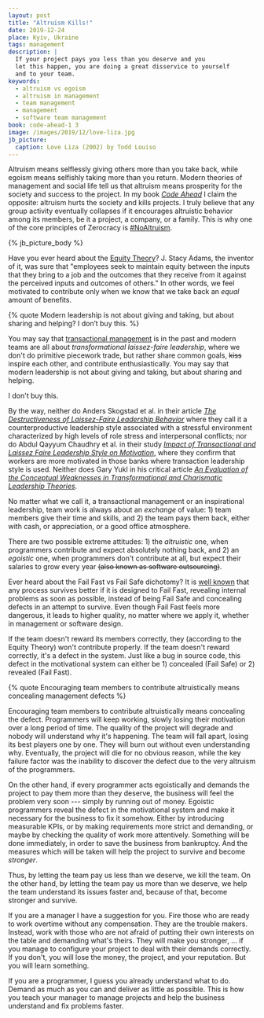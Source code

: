 ```yaml
---
layout: post
title: "Altruism Kills!"
date: 2019-12-24
place: Kyiv, Ukraine
tags: management
description: |
  If your project pays you less than you deserve and you
  let this happen, you are doing a great disservice to yourself
  and to your team.
keywords:
  - altruism vs egoism
  - altruism in management
  - team management
  - management
  - software team management
book: code-ahead-1 3
image: /images/2019/12/love-liza.jpg
jb_picture:
  caption: Love Liza (2002) by Todd Louiso
---
```


Altruism means selflessly giving others more than you take back, while egoism means
selfishly taking more than you return. Modern theories of management
and social life tell us that altruism means prosperity for the society
and success to the project. In my book
[_Code Ahead_](/code-ahead.html) I claim the opposite: altruism hurts the
society and kills projects.
I truly believe that any group activity eventually collapses if it
encourages altruistic behavior among its members, be it a project, a company,
or a family.
This is why one of the core principles of
Zerocracy is [#NoAltruism](https://www.youtube.com/watch?v=vXUwE3FGfpg).

<!--more-->

{% jb_picture_body %}

Have you ever heard about the [Equity Theory](https://en.wikipedia.org/wiki/Equity_theory)?
J. Stacy Adams, the inventor of it, was sure that
"employees seek to maintain equity between the inputs that
they bring to a job and the outcomes that they receive from it
against the perceived inputs and outcomes of others."
In other words, we feel motivated to contribute only when we
know that we take back an _equal_ amount of benefits.

{% quote Modern leadership is not about giving and taking, but about sharing and helping? I don’t buy this. %}

You may say that [transactional management](https://en.wikipedia.org/wiki/Transactional_leadership)
is in the past and modern
teams are all about _transformational laissez-faire leadership_, where
we don't do primitive piecework trade, but rather
share common goals, <del>kiss</del> inspire each other, and
contribute enthusiastically. You may say that
modern leadership is not about giving and taking,
but about sharing and helping.

I don't buy this.

By the way, neither do Anders Skogstad et al. in their article
[_The Destructiveness of Laissez-Faire Leadership Behavior_](https://www.researchgate.net/publication/6547331_The_Destructiveness_of_Laissez-Faire_Leadership_Behavior)
where they call it a counterproductive leadership style
associated with a stressful environment characterized
by high levels of role stress and interpersonal conflicts;
nor do Abdul Qayyum Chaudhry et al. in their study
[_Impact of Transactional and Laissez Faire Leadership Style on Motivation_](https://www.semanticscholar.org/paper/Impact-of-Transactional-and-Laissez-Faire-Style-on-Chaudhry-Javed/d7b2d986581910b5e1ce44899353cb1a2cb656a9),
where they confirm that workers are more motivated in those banks
where transaction leadership style is used.
Neither does Gary Yukl in his critical article
[_An Evaluation of the Conceptual Weaknesses in Transformational and Charismatic Leadership Theories_](https://www.semanticscholar.org/paper/An-evaluation-of-conceptual-weaknesses-in-and-Yukl/15adc8f497ed75ef4468e2b202864b5443d3f9d3).

No matter what we call it, a transactional management or
an inspirational leadership, team work is always about an _exchange_ of
value: 1) team members give their time and skills, and 2) the team pays them back,
either with cash, or appreciation, or a good office atmosphere.

There are two possible extreme attitudes: 1) the _altruistic_ one, when programmers
contribute and expect absolutely nothing back, and 2) an _egoistic_ one, when
programmers don't contribute at all, but expect their salaries to grow
every year <del>(also known as software outsourcing)</del>.

Ever heard about the Fail Fast vs Fail Safe dichotomy? It is
[well known](http://martinfowler.com/ieeeSoftware/failFast.pdf) that
any process survives better if it is designed to Fail Fast, revealing internal
problems as soon as possible, instead of being Fail Safe and concealing defects
in an attempt to survive. Even though Fail Fast feels more dangerous, it
leads to higher quality, no matter where we apply it, whether in management or
software design.

If the team doesn't reward its members correctly, they (according to the Equity
Theory) won't contribute properly. If the team doesn't reward correctly, it's
a defect in the system. Just like a bug in source code, this defect in
the motivational system can either be 1) concealed (Fail Safe) or 2) revealed (Fail Fast).

{% quote Encouraging team members to contribute altruistically means concealing management defects %}

Encouraging team members to contribute altruistically means concealing the defect.
Programmers will keep working, slowly losing their motivation over a long
period of time. The quality of the project will degrade and nobody will
understand why it's happening. The team will fall apart, losing its best
players one by one. They will burn out without even understanding why. Eventually,
the project will die for no obvious reason, while the key failure factor
was the inability to discover the defect due to the very
altruism of the programmers.

On the other hand, if every programmer acts egoistically and demands
the project to pay them more than they deserve, the business will feel
the problem very soon --- simply by running out of money. Egoistic programmers
reveal the defect in the motivational system and make it necessary for
the business to fix it somehow. Either by introducing measurable KPIs,
or by making requirements more strict and demanding, or maybe by checking
the quality of work more attentively. Something will be done immediately,
in order to save the business from bankruptcy. And the measures which will
be taken will help the project to survive and become _stronger_.

Thus, by letting the team pay us less than we deserve, we kill the team.
On the other hand, by letting the team pay us more than we deserve,
we help the team understand its issues faster and, because of that, become
stronger and survive.

If you are a manager I have a suggestion for you. Fire those who are ready
to work overtime without any compensation. They are the trouble makers. Instead,
work with those who are not afraid of putting their own interests on the
table and demanding what's theirs. They will make you stronger, ... if you manage
to configure your project to deal with their demands correctly. If you don't,
you will lose the money, the project, and your reputation. But you will
learn something.

If you are a programmer, I guess you already understand what to do. Demand
as much as you can and deliver as little as possible. This is how you teach
your manager to manage projects and help the business understand and fix
problems faster.

